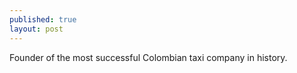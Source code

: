 ```yaml
---
published: true
layout: post
---
```



Founder of the most successful Colombian taxi company in history.
